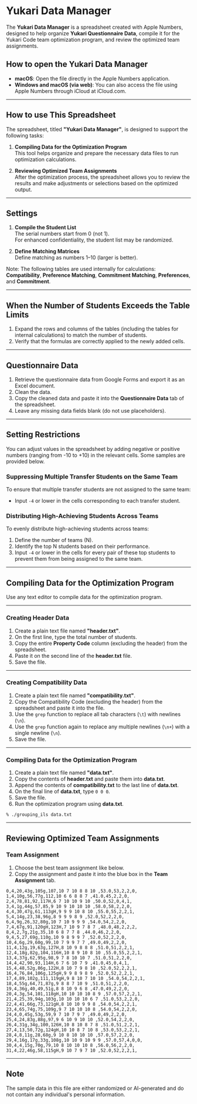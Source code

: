 # Yukari Data Manager

The **Yukari Data Manager** is a spreadsheet created with Apple Numbers, designed to help organize **Yukari Questionnaire Data**, compile it for the Yukari Code team optimization program, and review the optimized team assignments.

## How to open the Yukari Data Manager

- **macOS**: Open the file directly in the Apple Numbers application.
- **Windows and macOS (via web)**: You can also access the file using Apple Numbers through iCloud at iCloud.com.

---

## **How to use This Spreadsheet**

The spreadsheet, titled **"Yukari Data Manager"**, is designed to support the following tasks:

1. **Compiling Data for the Optimization Program**  
   This tool helps organize and prepare the necessary data files to run optimization calculations.
   
2. **Reviewing Optimized Team Assignments**  
   After the optimization process, the spreadsheet allows you to review the results and make adjustments or selections based on the optimized output.

---

## **Settings**

1. **Compile the Student List**  
   The serial numbers start from 0 (not 1).  
   For enhanced confidentiality, the student list may be randomized.

2. **Define Matching Matrices**  
   Define matching as numbers 1–10 (larger is better).

Note: The following tables are used internally for calculations: **Compatibility**, **Preference Matching**, **Commitment Matching**, **Preferences**, and **Commitment**.

---

## **When the Number of Students Exceeds the Table Limits**

1. Expand the rows and columns of the tables (including the tables for internal calculations) to match the number of students.
2. Verify that the formulas are correctly applied to the newly added cells.

---

## **Questionnaire Data**

1. Retrieve the questionnaire data from Google Forms and export it as an Excel document.
2. Clean the data.
3. Copy the cleaned data and paste it into the **Questionnaire Data** tab of the spreadsheet.
4. Leave any missing data fields blank (do not use placeholders).

---

## **Setting Restrictions**

You can adjust values in the spreadsheet by adding negative or positive numbers (ranging from -10 to +10) in the relevant cells. Some samples are provided below.

### **Suppressing Multiple Transfer Students on the Same Team**

To ensure that multiple transfer students are not assigned to the same team:

- Input `-4` or lower in the cells corresponding to each transfer student.

### **Distributing High-Achieving Students Across Teams**

To evenly distribute high-achieving students across teams:

1. Define the number of teams (N).
2. Identify the top N students based on their performance.
3. Input `-4` or lower in the cells for every pair of these top students to prevent them from being assigned to the same team.

---

## **Compiling Data for the Optimization Program**

Use any text editor to compile data for the optimization program.

---

### **Creating Header Data**

1. Create a plain text file named **"header.txt"**.
2. On the first line, type the total number of students.
3. Copy the entire **Property Code** column (excluding the header) from the spreadsheet.
4. Paste it on the second line of the **header.txt** file.
5. Save the file.

---

### **Creating Compatibility Data**

1. Create a plain text file named **"compatibility.txt"**.
2. Copy the Compatibility Code (excluding the header) from the spreadsheet and paste it into the file.
3. Use the `grep` function to replace all tab characters (`\t`) with newlines (`\n`).
4. Use the `grep` function again to replace any multiple newlines (`\n+`) with a single newline (`\n`).
5. Save the file.

---

### **Compiling Data for the Optimization Program**

1. Create a plain text file named **"data.txt"**.
2. Copy the contents of **header.txt** and paste them into **data.txt**.
3. Append the contents of **compatibility.txt** to the last line of **data.txt**.
4. On the final line of **data.txt**, type `0 0 0`.
5. Save the file.
6. Run the optimization program using **data.txt**.

```
% ./grouping_ils data.txt
```

---

## **Reviewing Optimized Team Assignments**

### **Team Assignment**

1. Choose the best team assignment like below.
2. Copy the assignment and paste it into the blue box in the **Team Assignment** tab.

```
0,4,20,43g,105g,107,10 7 10 8 8 10 ,53.0,53,2,2,0,
1,4,10g,56,77g,112,10 6 6 8 8 7 ,41.0,45,2,2,0,
2,4,78,81,92,117H,6 7 10 10 9 10 ,50.0,52,0,4,1,
3,4,1g,44g,57,85,9 10 9 10 10 10 ,58.0,58,2,2,0,
4,4,30,47g,61,113gH,9 9 9 10 8 10 ,55.0,55,2,2,1,
5,4,14g,23,38,96g,8 9 9 9 8 9 ,52.0,52,2,2,0,
6,4,9g,26,32,80g,10 7 10 9 9 9 ,54.0,54,2,2,0,
7,4,67g,91,120gH,123H,7 10 9 7 8 7 ,48.0,48,2,2,2,
8,4,2,7g,21g,35,10 6 8 7 7 8 ,44.0,46,2,2,0,
9,4,5,27,69g,110g,10 9 8 9 9 7 ,52.0,52,2,2,0,
10,4,6g,29,60g,99,10 7 9 9 7 7 ,49.0,49,2,2,0,
11,4,12g,19,63g,127H,8 10 9 8 8 8 ,51.0,51,2,2,1,
12,4,18g,82g,104,116H,10 8 9 10 8 10 ,55.0,55,2,2,1,
13,4,37g,62,95g,98,9 7 8 10 10 7 ,51.0,51,2,2,0,
14,4,42,90,93,114H,6 7 6 10 7 9 ,41.0,45,0,4,1,
15,4,48,52g,86g,122H,8 10 7 9 8 10 ,52.0,52,2,2,1,
16,4,76,84,106g,125gH,9 9 8 9 8 9 ,52.0,52,2,2,1,
17,4,89,102g,111,119gH,9 8 10 7 10 10 ,54.0,54,2,2,1,
18,4,55g,64,71,87g,9 8 8 7 10 9 ,51.0,51,2,2,0,
19,4,36g,40,49,51g,8 8 10 9 6 8 ,47.0,49,2,2,0,
20,4,3g,54,101,118gH,10 10 10 10 8 9 ,57.0,57,2,2,1,
21,4,25,39,94g,103g,10 10 10 10 6 7 ,51.0,53,2,2,0,
22,4,41,66g,73,121gH,8 10 10 9 9 8 ,54.0,54,2,2,1,
23,4,65,74g,75,109g,9 7 10 10 10 8 ,54.0,54,2,2,0,
24,4,0,45g,53g,59,9 7 10 7 9 7 ,49.0,49,2,2,0,
25,4,24,83g,88g,97,9 6 10 9 10 10 ,52.0,54,2,2,0,
26,4,31g,34g,100,126H,10 8 10 8 7 8 ,51.0,51,2,2,1,
27,4,13,50,72g,124gH,10 10 8 7 10 8 ,53.0,53,2,2,1,
28,4,8,11g,28,68g,9 10 8 10 10 10 ,57.0,57,2,2,0,
29,4,16g,17g,33g,108g,10 10 9 10 9 9 ,57.0,57,4,0,0,
30,4,4,15g,70g,79,10 8 10 10 10 8 ,56.0,56,2,2,0,
31,4,22,46g,58,115gH,9 10 7 9 7 10 ,52.0,52,2,2,1,
```



---

## **Note**

The sample data in this file are either randomized or AI-generated and do not contain any individual's personal information.
